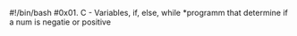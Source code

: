 #!/bin/bash
#0x01. C - Variables, if, else, while
*programm that determine if a num is negatie or positive
